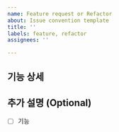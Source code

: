 ```yaml
---
name: Feature request or Refactor
about: Issue convention template
title: ''
labels: feature, refactor
assignees: ''

---
```


## 기능 상세

## 추가 설명 (Optional)

- [ ] 기능
